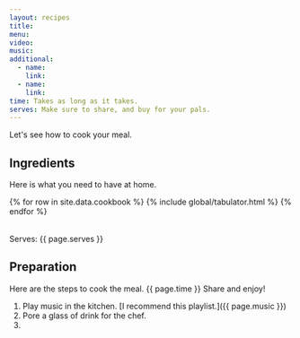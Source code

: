 ```yaml
---
layout: recipes
title: 
menu: 
video: 
music: 
additional:
  - name: 
    link: 
  - name: 
    link: 
time: Takes as long as it takes.
serves: Make sure to share, and buy for your pals.
---
```

<div class="container">
Let's see how to cook your meal.
<!-- excerpt-end -->

## Ingredients

Here is what you need to have at home.

<table>
  {% for row  in site.data.cookbook %}
{% include global/tabulator.html %}
  {% endfor %}
</table>

Serves: {{ page.serves }}

## Preparation

Here are the steps to cook the meal. {{ page.time }} Share and enjoy!

1. Play music in the kitchen. [I recommend this playlist.]({{ page.music }})
2. Pore a glass of drink for the chef.
3. 
</div>